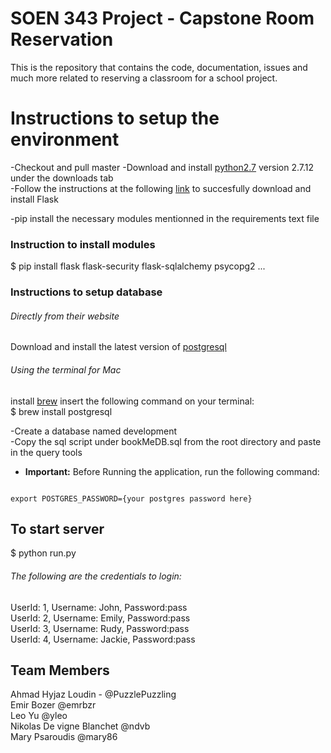 # SOEN 343 Project - Capstone Room Reservation

This is the repository that contains the code, documentation, issues and much more related to reserving a classroom for a school project.
<br />

<h1>Instructions to setup the environment</h1>
-Checkout and pull master
-Download and install <a href="https://www.python.org/download/releases/2.7/">python2.7</a> version 2.7.12 under the downloads tab<br />
-Follow the instructions at the following <a href="http://flask.pocoo.org/docs/0.11/installation/">link</a> to succesfully download and install Flask</a><br/> 

-pip install the necessary modules mentionned in the requirements text file <br />
<h3>Instruction to install modules</h3>
$ pip install flask flask-security flask-sqlalchemy psycopg2 ... <br />

<h3>Instructions to setup database</h3>
<h6>Directly from their website</h6>
Download and install the latest version of <a href="https://www.postgresql.org/download/">postgresql</a><br />
<h6>Using the terminal for Mac</h6>
install <a href="http://brew.sh/">brew</a>
insert the following command on your terminal: <br />
$ brew install postgresql<br />

-Create a database named development <br />
-Copy the sql script under bookMeDB.sql from the root directory and paste in the query tools <br />
 
- **Important:** Before Running the application, run the following command: 

<code>
export POSTGRES_PASSWORD={your postgres password here}
</code>

<h2>To start server</h2>
$ python run.py <br />

<h6>The following are the credentials to login:</h6>
 UserId: 1, Username: John, Password:pass <br />
 UserId: 2, Username: Emily, Password:pass <br />
 UserId: 3, Username: Rudy, Password:pass <br />
 UserId: 4, Username: Jackie, Password:pass <br />


## Team Members

Ahmad Hyjaz Loudin - @PuzzlePuzzling<br />
Emir Bozer @emrbzr<br />
Leo Yu @yleo<br />
Nikolas De vigne Blanchet @ndvb <br />
Mary Psaroudis @mary86<br />
